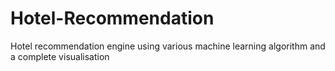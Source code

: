 # Hotel-Recommendation
Hotel recommendation engine using various machine learning algorithm and a complete visualisation

